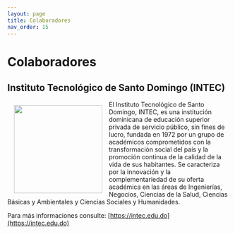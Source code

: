 ```yaml
---
layout: page
title: Colaboradores
nav_order: 15
---
```


# Colaboradores

## Instituto Tecnológico de Santo Domingo (INTEC)

<img align="left" src="images/intec_logo.png" hspace="15" vspace="10" width="200">

El Instituto Tecnológico de Santo Domingo, INTEC, es una institución dominicana de educación superior privada de servicio público, sin fines de lucro, fundada en 1972 por un grupo de académicos comprometidos con la transformación social del país y la promoción continua de la calidad de la vida de sus habitantes. Se caracteriza por la innovación y la complementariedad de su oferta académica en las áreas de Ingenierías, Negocios, Ciencias de la Salud, Ciencias Básicas y Ambientales y Ciencias Sociales y Humanidades.

Para más informaciones consulte: [https://intec.edu.do](https://intec.edu.do)